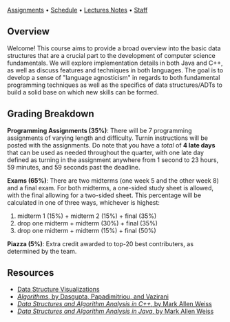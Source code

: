 [Assignments](assignments.md) • [Schedule](schedule.md) • [Lectures Notes](lectures.md) • [Staff](staff.md)

## Overview
Welcome! This course aims to provide a broad overview into the basic data structures
that are a crucial part to the development of computer science fundamentals. We will
explore implementation details in both Java and C++, as well as discuss features and
techniques in both languages. The goal is to develop a sense of "language agnosticism" in regards
to both fundamental programming techniques as well as the specifics of data structures/ADTs to build
a solid base on which new skills can be formed.

## Grading Breakdown

**Programming Assignments (35%)**: There will be 7 programming assignments of varying length and difficulty.
Turnin instructions will be posted with the assignments. Do note that you have a _total_ of **4 late days**
that can be used as needed throughout the quarter, with one late day defined as turning in the assignment anywhere from
1 second to 23 hours, 59 minutes, and 59 seconds past the deadline.

**Exams (65%)**: There are two midterms (one week 5 and the other week 8) and a final exam. For both midterms, a one-sided
study sheet is allowed, with the final allowing for a two-sided sheet. This percentage will be calculated in one of three ways,
whichever is highest:
1. midterm 1 (15%) + midterm 2 (15%) + final (35%)
2. drop one midterm + midterm (30%) + final (35%)
3. drop one midterm + midterm (15%) + final (50%)

**Piazza (5%)**: Extra credit awarded to top-20 best contributers, as determined by the team.

## Resources

* [Data Structure Visualizations](https://www.cs.usfca.edu/~galles/visualization/Algorithms.html)
* [_Algorithms_, by Dasgupta, Papadimitriou, and Vazirani](http://algorithmics.lsi.upc.edu/docs/Dasgupta-Papadimitriou-Vazirani.pdf)
* [_Data Structures and Algorithm Analysis in C++_, by Mark Allen Weiss](http://iips.icci.edu.iq/images/exam/DataStructuresAndAlgorithmAnalysisInCpp_2014.pdf)
* [_Data Structures and Algorithm Analysis in Java_, by Mark Allen Weiss](http://degas.en.kku.ac.th/courses/198232/book/Data%20Structures%20and%20Algorithm%20Analysis%20in%20Java,%203rd%20Edition.pdf)